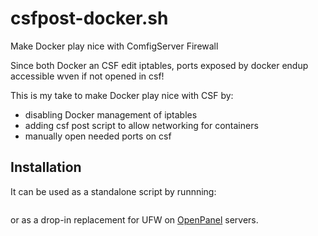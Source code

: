 # csfpost-docker.sh
Make Docker play nice with ComfigServer Firewall

Since both Docker an CSF edit iptables, ports exposed by docker endup accessible wven if not opened in csf!

This is my take to make Docker play nice with CSF by:

- disabling Docker management of iptables
- adding csf post script to allow networking for containers
- manually open needed ports on csf

## Installation

It can be used as a standalone script by runnning:

```

```

or as a drop-in replacement for UFW on [OpenPanel](https://openpanel.co) servers.

```

```
